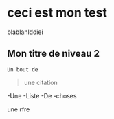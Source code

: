 # ceci est mon test

blablanlddiei

## Mon titre de niveau 2

```
Un bout de
```

> une citation

-Une
-Liste
-De
-choses

une rfre
